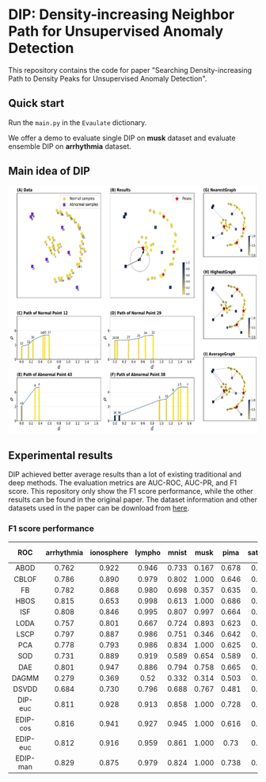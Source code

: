 # DIP: Density-increasing Neighbor Path for Unsupervised Anomaly Detection
This repository contains the code for paper "Searching Density-increasing Path to Density Peaks for Unsupervised Anomaly Detection".

## Quick start
Run the `main.py` in the `Evaulate` dictionary.

We offer a demo to evaluate single DIP on **musk** dataset and evaluate ensemble DIP on **arrhythmia** dataset.

## Main idea of DIP
<div align=center><img src ="https://github.com/zhaojiachen1994/DIP-Anomaly-Detection/blob/main/figures/DIPidea.jpg" width="700" height="500"/></div>

## Experimental results

DIP achieved better average results than a lot of existing traditional and deep methods. The evaluation metrics are AUC-ROC,
AUC-PR, and F1 score. This repository only show the F1 score performance, while the other results can be found in the original paper.
The dataset information and other datasets used in the paper can be download from [here](http://odds.cs.stonybrook.edu/).


### F1 score performance

|    ROC   | arrhythmia | ionosphere | lympho | mnist |  musk |  pima | satellite | satimage-2 | thyroid | vowels |  wbc  | Average |
|:--------:|:----------:|:----------:|:------:|:-----:|:-----:|:-----:|:---------:|:----------:|:-------:|:------:|:-----:|:-------:|
|   ABOD   |    0.762   |    0.922   |  0.946 | 0.733 | 0.167 | 0.678 |   0.554   |    0.793   |  0.909  |  0.965 | 0.908 |  0.757  |
|   CBLOF  |    0.786   |    0.890   |  0.979 | 0.802 | 1.000 | 0.646 |   0.719   |    0.999   |  0.931  |  0.915 | 0.939 |  0.873  |
|    FB    |    0.782   |    0.868   |  0.980 | 0.698 | 0.357 | 0.635 |   0.552   |    0.457   |  0.950  |  0.946 | 0.945 |  0.742  |
|   HBOS   |    0.815   |    0.653   |  0.998 | 0.613 | 1.000 | 0.686 |   0.750   |    0.983   |  0.959  |  0.686 | 0.953 |  0.827  |
|    ISF   |    0.808   |    0.846   |  0.995 | 0.807 | 0.997 | 0.664 |   0.730   |    0.992   |  0.979  |  0.752 | 0.919 |  0.862  |
|   LODA   |    0.757   |    0.801   |  0.667 | 0.724 | 0.893 | 0.623 |   0.611   |    0.986   |  0.828  |  0.713 | 0.926 |  0.775  |
|   LSCP   |    0.797   |    0.887   |  0.986 | 0.751 | 0.346 | 0.642 |   0.567   |    0.671   |  0.947  |  0.944 |  0.94 |  0.770  |
|    PCA   |    0.778   |    0.793   |  0.986 | 0.834 | 1.000 | 0.625 |   0.628   |    0.977   |  0.956  |  0.617 | 0.906 |  0.827  |
|    SOD   |    0.731   |    0.889   |  0.919 | 0.589 | 0.654 | 0.589 |   0.644   |    0.840   |  0.921  |  0.887 | 0.919 |  0.780  |
|    DAE   |    0.801   |    0.947   |  0.886 | 0.794 | 0.758 | 0.665 |   0.638   |    0.799   |  0.943  |  0.555 | 0.875 |  0.787  |
|   DAGMM  |    0.279   |    0.369   |  0.52  | 0.332 | 0.314 | 0.503 |   0.305   |    0.862   |  0.536  |  0.57  | 0.761 |  0.486  |
|   DSVDD  |    0.684   |    0.730   |  0.796 | 0.688 | 0.767 | 0.481 |   0.670   |    0.733   |  0.693  |  0.500 | 0.911 |  0.695  |
|  DIP-euc |    0.811   |    0.928   |  0.913 | 0.858 | 1.000 | 0.728 |   0.652   |    0.999   |  0.946  |  0.958 | 0.943 |  0.885  |
| EDIP-cos |    0.816   |    0.941   |  0.927 | 0.945 | 1.000 | 0.616 |   0.800   |    0.991   |  0.962  |  0.909 | 0.583 |  0.863  |
| EDIP-euc |    0.812   |    0.916   |  0.959 | 0.861 | 1.000 |  0.73 |   0.779   |    0.999   |  0.942  |  0.933 | 0.943 |  0.900  |
| EDIP-man |    0.829   |    0.875   |  0.979 | 0.824 | 1.000 | 0.738 |   0.789   |    0.998   |  0.958  |  0.921 | 0.948 |  0.900  |
